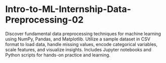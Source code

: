 # Intro-to-ML-Internship-Data-Preprocessing-02
Discover fundamental data preprocessing techniques for machine learning using NumPy, Pandas, and Matplotlib. Utilize a sample dataset in CSV format to load data, handle missing values, encode categorical variables, scale features, and visualize insights. Includes Jupyter notebooks and Python scripts for hands-on practice and learning.
